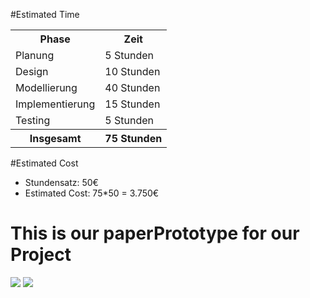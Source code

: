 #Estimated Time
<table>
<tr>
<th>Phase</th>
<th>Zeit</th>
</tr>
<tr>
<td>Planung</td>
<td>5 Stunden</td>
</tr>
<tr>
<td>Design</td>
<td>10 Stunden</td>
</tr>
<tr>
<td>Modellierung</td>
<td>40 Stunden</td>
</tr>
<tr>
<td>Implementierung</td>
<td>15 Stunden</td>
</tr>
<tr>
<td>Testing</td>
<td>5 Stunden</td>
</tr>
<tr>
<th>Insgesamt</th>
<th>75 Stunden</th>
</tr>
</table>


#Estimated Cost

<ul>
  <li>Stundensatz: 50€</li>
  <li>Estimated Cost: 75*50 = 3.750€</li>
</ul>

<h1>This is our paperPrototype for our Project</h1>
<img src="https://raw.githubusercontent.com/wase90168/resifo-android/master/paperPrototype/paperPrototype_1.jpg">
<img src="https://raw.githubusercontent.com/wase90168/resifo-android/master/paperPrototype/paperPrototype_2.jpg">
